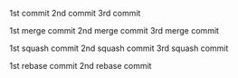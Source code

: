 1st commit
2nd commit
3rd commit

1st merge commit
2nd merge commit
3rd merge commit

1st squash commit
2nd squash commit
3rd squash commit

1st rebase commit
2nd rebase commit